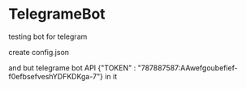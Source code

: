 # TelegrameBot
testing bot for telegram

create config.json

and but telegrame bot API {"TOKEN" : "787887587:AAwefgoubefief-f0efbsefveshYDFKDKga-7"} in it
